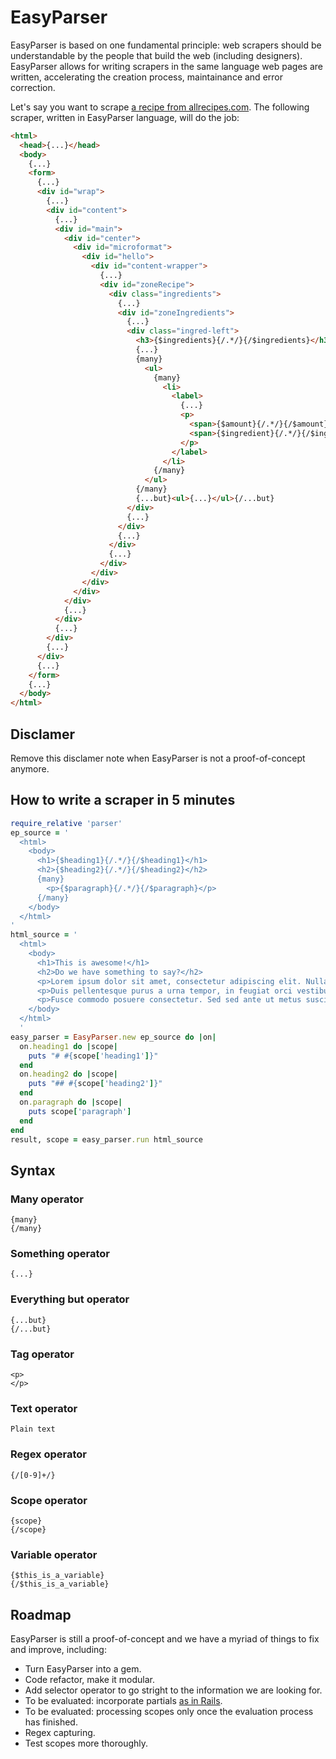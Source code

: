 # EasyParser

EasyParser is based on one fundamental principle: web scrapers should be understandable by the people that build the web (including designers). EasyParser allows for writing scrapers in the same language web pages are written, accelerating the creation process, maintainance and error correction.

Let's say you want to scrape [a recipe from allrecipes.com](http://allrecipes.com/recipe/grandmas-lemon-meringue-pie/). The following scraper, written in EasyParser language, will do the job:

```html
<html>
  <head>{...}</head>
  <body>
    {...}
    <form>
      {...}
      <div id="wrap">
        {...}
        <div id="content">
          {...}
          <div id="main">
            <div id="center">
              <div id="microformat">
                <div id="hello">
                  <div id="content-wrapper">
                    {...}
                    <div id="zoneRecipe">
                      <div class="ingredients">
                        {...}
                        <div id="zoneIngredients">
                          {...}
                          <div class="ingred-left">
                            <h3>{$ingredients}{/.*/}{/$ingredients}</h3>
                            {...}
                            {many}
                              <ul>
                                {many}
                                  <li>
                                    <label>
                                      {...}
                                      <p>
                                        <span>{$amount}{/.*/}{/$amount}</span>
                                        <span>{$ingredient}{/.*/}{/$ingredient}</span>
                                      </p>
                                    </label>
                                  </li>
                                {/many}
                              </ul>
                            {/many}
                            {...but}<ul>{...}</ul>{/...but}
                          </div>
                          {...}
                        </div>
                        {...}
                      </div>
                      {...}
                    </div>
                  </div>
                </div>
              </div>
            </div>
            {...}
          </div>
          {...}
        </div>
        {...}
      </div>
      {...}
    </form>
    {...}
  </body>
</html>
```

## Disclamer

Remove this disclamer note when EasyParser is not a proof-of-concept anymore.

## How to write a scraper in 5 minutes

```ruby
require_relative 'parser'
ep_source = '
  <html>
    <body>
      <h1>{$heading1}{/.*/}{/$heading1}</h1>
      <h2>{$heading2}{/.*/}{/$heading2}</h2>
      {many}
        <p>{$paragraph}{/.*/}{/$paragraph}</p>
      {/many}
    </body>
  </html>
'
html_source = '
  <html>
    <body>
      <h1>This is awesome!</h1>
      <h2>Do we have something to say?</h2>
      <p>Lorem ipsum dolor sit amet, consectetur adipiscing elit. Nullam eros erat, iaculis nec faucibus non, tempus sit amet mi. Maecenas venenatis luctus mi. Ut ut arcu posuere, aliquet est sed, tempor nunc. Morbi dictum semper augue ut ultrices. Maecenas eget felis vel turpis blandit convallis ut non turpis. Cras consequat id dui quis tempor. Pellentesque sed convallis eros.</p>
      <p>Duis pellentesque purus a urna tempor, in feugiat orci vestibulum. Nullam neque tellus, pharetra nec lectus sed, condimentum dictum lacus. Praesent aliquam tellus eget accumsan placerat. Nam non turpis vitae eros gravida mattis vel eu nibh. Phasellus interdum pulvinar ante, in convallis odio fermentum quis. In hac habitasse platea dictumst. Sed vehicula mollis dui, mollis commodo elit pulvinar nec. Fusce ante nisi, dictum ut adipiscing sodales, scelerisque ac arcu.</p>
      <p>Fusce commodo posuere consectetur. Sed sed ante ut metus suscipit euismod vel sit amet sem. Nunc porttitor sed ipsum sit amet hendrerit. Cum sociis natoque penatibus et magnis dis parturient montes, nascetur ridiculus mus. Etiam ac vulputate odio, et tempor lectus. Vestibulum pellentesque purus dignissim, molestie ligula at, aliquam dui. Praesent volutpat rhoncus felis sed auctor. Sed ultricies dui et eros mollis laoreet. Proin ultrices vel velit a egestas. Aliquam ullamcorper dictum facilisis. Cras placerat lectus consequat, ullamcorper massa vel, lobortis neque.</p>
    </body>
  </html>
  '
easy_parser = EasyParser.new ep_source do |on|
  on.heading1 do |scope|
    puts "# #{scope['heading1']}"
  end
  on.heading2 do |scope|
    puts "## #{scope['heading2']}"
  end
  on.paragraph do |scope|
    puts scope['paragraph']
  end
end
result, scope = easy_parser.run html_source
```
## Syntax

### Many operator

```
{many}
{/many}
```

### Something operator

```
{...}
```

### Everything but operator

```
{...but}
{/...but}
```

### Tag operator

```
<p>
</p>
```

### Text operator

```
Plain text
```

### Regex operator

```
{/[0-9]+/}
```

### Scope operator

```
{scope}
{/scope}
```

### Variable operator

```
{$this_is_a_variable}
{/$this_is_a_variable}
```

## Roadmap

EasyParser is still a proof-of-concept and we have a myriad of things to fix and improve, including:

- Turn EasyParser into a gem.
- Code refactor, make it modular.
- Add selector operator to go stright to the information we are looking for.
- To be evaluated: incorporate partials [as in Rails](http://guides.rubyonrails.org/layouts_and_rendering.html#using-partials).
- To be evaluated: processing scopes only once the evaluation process has finished.
- Regex capturing.
- Test scopes more thoroughly.
